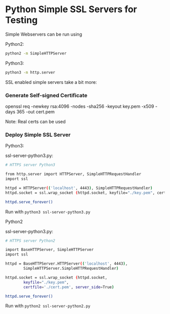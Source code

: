# Python Simple SSL Servers for Testing

Simple Webservers can be run using

Python2:

```bash
python2 -m SimpleHTTPServer
```
Python3:

```bash
python3 -m http.server
```
SSL enabled simple servers take a bit more:
### Generate Self-signed Certificate
openssl req -newkey rsa:4096 -nodes -sha256 -keyout key.pem -x509 -days 365 -out cert.pem

Note: Real certs can be used 
### Deploy Simple SSL Server

Python3:

ssl-server-python3.py: 

```bash
# HTTPS server Python3 

from http.server import HTTPServer, SimpleHTTPRequestHandler
import ssl

httpd = HTTPServer(('localhost', 4443), SimpleHTTPRequestHandler)
httpd.socket = ssl.wrap_socket (httpd.socket, keyfile="./key.pem", certfile='./cert.pem', server_side=True)

httpd.serve_forever()

```
Run with ` python3 ssl-server-python3.py `


Python2

ssl-server-python3.py:

```bash
# HTTPS server Python2

import BaseHTTPServer, SimpleHTTPServer
import ssl

httpd = BaseHTTPServer.HTTPServer(('localhost', 4443),
        SimpleHTTPServer.SimpleHTTPRequestHandler)

httpd.socket = ssl.wrap_socket (httpd.socket,
        keyfile="./key.pem",
        certfile='./cert.pem', server_side=True)

httpd.serve_forever()
```
Run with ` python2 ssl-server-python2.py `